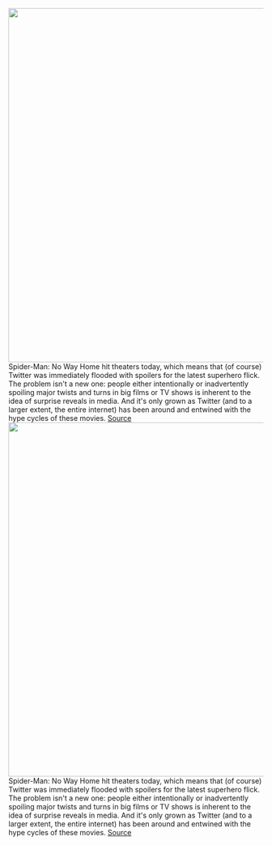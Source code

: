 <img src='https://cdn.vox-cdn.com/thumbor/Io99iKTqHtWMZ3kcsdjd_5KObbg=/0x0:4577x2412/1200x800/filters:focal(1923x840:2655x1572)/cdn.vox-cdn.com/uploads/chorus_image/image/70287712/domestic_1_stills_for_print_39.0.jpg' width='700px' /><br/>
Spider-Man: No Way Home hit theaters today, which means that (of course) Twitter was immediately flooded with spoilers for the latest superhero flick. The problem isn't a new one: people either intentionally or inadvertently spoiling major twists and turns in big films or TV shows is inherent to the idea of surprise reveals in media. And it's only grown as Twitter (and to a larger extent, the entire internet) has been around and entwined with the hype cycles of these movies.
<a href='https://www.theverge.com/2021/12/17/22841897/spider-man-no-way-home-spoilers-twitter-game-of-thrones-design'> Source <a/><img src='https://cdn.vox-cdn.com/thumbor/Io99iKTqHtWMZ3kcsdjd_5KObbg=/0x0:4577x2412/1200x800/filters:focal(1923x840:2655x1572)/cdn.vox-cdn.com/uploads/chorus_image/image/70287712/domestic_1_stills_for_print_39.0.jpg' width='700px' /><br/>
Spider-Man: No Way Home hit theaters today, which means that (of course) Twitter was immediately flooded with spoilers for the latest superhero flick. The problem isn't a new one: people either intentionally or inadvertently spoiling major twists and turns in big films or TV shows is inherent to the idea of surprise reveals in media. And it's only grown as Twitter (and to a larger extent, the entire internet) has been around and entwined with the hype cycles of these movies.
<a href='https://www.theverge.com/2021/12/17/22841897/spider-man-no-way-home-spoilers-twitter-game-of-thrones-design'> Source <a/>